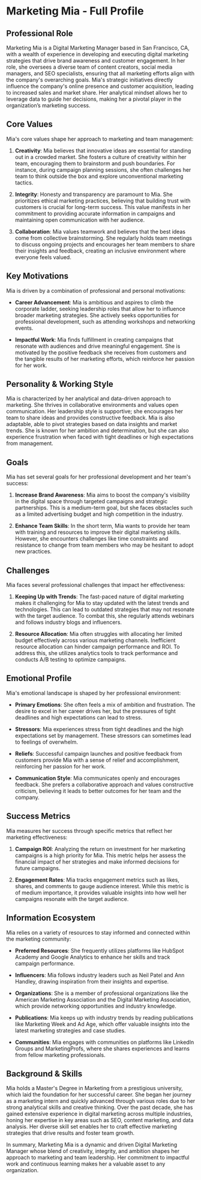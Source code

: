 # Marketing Mia - Full Profile

## Professional Role
Marketing Mia is a Digital Marketing Manager based in San Francisco, CA, with a wealth of experience in developing and executing digital marketing strategies that drive brand awareness and customer engagement. In her role, she oversees a diverse team of content creators, social media managers, and SEO specialists, ensuring that all marketing efforts align with the company's overarching goals. Mia's strategic initiatives directly influence the company's online presence and customer acquisition, leading to increased sales and market share. Her analytical mindset allows her to leverage data to guide her decisions, making her a pivotal player in the organization’s marketing success.

## Core Values
Mia's core values shape her approach to marketing and team management:

1. **Creativity**: Mia believes that innovative ideas are essential for standing out in a crowded market. She fosters a culture of creativity within her team, encouraging them to brainstorm and push boundaries. For instance, during campaign planning sessions, she often challenges her team to think outside the box and explore unconventional marketing tactics.

2. **Integrity**: Honesty and transparency are paramount to Mia. She prioritizes ethical marketing practices, believing that building trust with customers is crucial for long-term success. This value manifests in her commitment to providing accurate information in campaigns and maintaining open communication with her audience.

3. **Collaboration**: Mia values teamwork and believes that the best ideas come from collective brainstorming. She regularly holds team meetings to discuss ongoing projects and encourages her team members to share their insights and feedback, creating an inclusive environment where everyone feels valued.

## Key Motivations
Mia is driven by a combination of professional and personal motivations:

- **Career Advancement**: Mia is ambitious and aspires to climb the corporate ladder, seeking leadership roles that allow her to influence broader marketing strategies. She actively seeks opportunities for professional development, such as attending workshops and networking events.

- **Impactful Work**: Mia finds fulfillment in creating campaigns that resonate with audiences and drive meaningful engagement. She is motivated by the positive feedback she receives from customers and the tangible results of her marketing efforts, which reinforce her passion for her work.

## Personality & Working Style
Mia is characterized by her analytical and data-driven approach to marketing. She thrives in collaborative environments and values open communication. Her leadership style is supportive; she encourages her team to share ideas and provides constructive feedback. Mia is also adaptable, able to pivot strategies based on data insights and market trends. She is known for her ambition and determination, but she can also experience frustration when faced with tight deadlines or high expectations from management.

## Goals
Mia has set several goals for her professional development and her team's success:

1. **Increase Brand Awareness**: Mia aims to boost the company's visibility in the digital space through targeted campaigns and strategic partnerships. This is a medium-term goal, but she faces obstacles such as a limited advertising budget and high competition in the industry.

2. **Enhance Team Skills**: In the short term, Mia wants to provide her team with training and resources to improve their digital marketing skills. However, she encounters challenges like time constraints and resistance to change from team members who may be hesitant to adopt new practices.

## Challenges
Mia faces several professional challenges that impact her effectiveness:

1. **Keeping Up with Trends**: The fast-paced nature of digital marketing makes it challenging for Mia to stay updated with the latest trends and technologies. This can lead to outdated strategies that may not resonate with the target audience. To combat this, she regularly attends webinars and follows industry blogs and influencers.

2. **Resource Allocation**: Mia often struggles with allocating her limited budget effectively across various marketing channels. Inefficient resource allocation can hinder campaign performance and ROI. To address this, she utilizes analytics tools to track performance and conducts A/B testing to optimize campaigns.

## Emotional Profile
Mia's emotional landscape is shaped by her professional environment:

- **Primary Emotions**: She often feels a mix of ambition and frustration. The desire to excel in her career drives her, but the pressures of tight deadlines and high expectations can lead to stress.

- **Stressors**: Mia experiences stress from tight deadlines and the high expectations set by management. These stressors can sometimes lead to feelings of overwhelm.

- **Reliefs**: Successful campaign launches and positive feedback from customers provide Mia with a sense of relief and accomplishment, reinforcing her passion for her work.

- **Communication Style**: Mia communicates openly and encourages feedback. She prefers a collaborative approach and values constructive criticism, believing it leads to better outcomes for her team and the company.

## Success Metrics
Mia measures her success through specific metrics that reflect her marketing effectiveness:

1. **Campaign ROI**: Analyzing the return on investment for her marketing campaigns is a high priority for Mia. This metric helps her assess the financial impact of her strategies and make informed decisions for future campaigns.

2. **Engagement Rates**: Mia tracks engagement metrics such as likes, shares, and comments to gauge audience interest. While this metric is of medium importance, it provides valuable insights into how well her campaigns resonate with the target audience.

## Information Ecosystem
Mia relies on a variety of resources to stay informed and connected within the marketing community:

- **Preferred Resources**: She frequently utilizes platforms like HubSpot Academy and Google Analytics to enhance her skills and track campaign performance.

- **Influencers**: Mia follows industry leaders such as Neil Patel and Ann Handley, drawing inspiration from their insights and expertise.

- **Organizations**: She is a member of professional organizations like the American Marketing Association and the Digital Marketing Association, which provide networking opportunities and industry knowledge.

- **Publications**: Mia keeps up with industry trends by reading publications like Marketing Week and Ad Age, which offer valuable insights into the latest marketing strategies and case studies.

- **Communities**: Mia engages with communities on platforms like LinkedIn Groups and MarketingProfs, where she shares experiences and learns from fellow marketing professionals.

## Background & Skills
Mia holds a Master's Degree in Marketing from a prestigious university, which laid the foundation for her successful career. She began her journey as a marketing intern and quickly advanced through various roles due to her strong analytical skills and creative thinking. Over the past decade, she has gained extensive experience in digital marketing across multiple industries, honing her expertise in key areas such as SEO, content marketing, and data analysis. Her diverse skill set enables her to craft effective marketing strategies that drive results and foster team growth. 

In summary, Marketing Mia is a dynamic and driven Digital Marketing Manager whose blend of creativity, integrity, and ambition shapes her approach to marketing and team leadership. Her commitment to impactful work and continuous learning makes her a valuable asset to any organization.